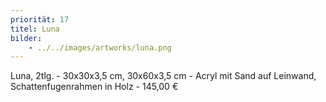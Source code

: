 ```yaml
---
priorität: 17
titel: Luna
bilder:
    - ../../images/artworks/luna.png
---
```


Luna, 2tlg. - 30x30x3,5 cm, 30x60x3,5 cm - Acryl mit Sand auf Leinwand, Schattenfugenrahmen in Holz - 145,00 €
